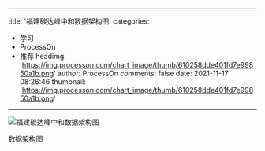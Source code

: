 
---
title: '福建碳达峰中和数据架构图'
categories: 
 - 学习
 - ProcessOn
 - 推荐
headimg: 'https://img.processon.com/chart_image/thumb/610258dde401fd7e99850a1b.png'
author: ProcessOn
comments: false
date: 2021-11-17 08:26:46
thumbnail: 'https://img.processon.com/chart_image/thumb/610258dde401fd7e99850a1b.png'
---

<div>   
<img class="thumb" alt="福建碳达峰中和数据架构图" src="https://img.processon.com/chart_image/thumb/610258dde401fd7e99850a1b.png" referrerpolicy="no-referrer">
<p>数据架构图</p>  
</div>
            